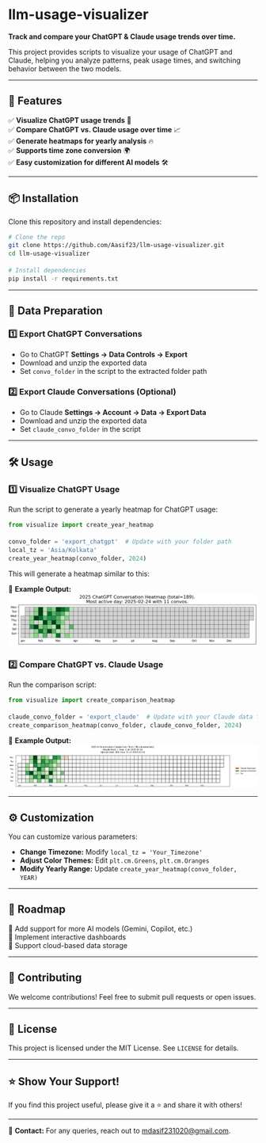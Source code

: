 # llm-usage-visualizer

**Track and compare your ChatGPT & Claude usage trends over time.**

This project provides scripts to visualize your usage of ChatGPT and Claude, helping you analyze patterns, peak usage times, and switching behavior between the two models.

---

## 🚀 Features

✅ **Visualize ChatGPT usage trends** 📅  
✅ **Compare ChatGPT vs. Claude usage over time** 📈  
✅ **Generate heatmaps for yearly analysis** 🔥  
✅ **Supports time zone conversion** 🌍  
✅ **Easy customization for different AI models** 🛠️  

---

## 📦 Installation

Clone this repository and install dependencies:

```bash
# Clone the repo
git clone https://github.com/Aasif23/llm-usage-visualizer.git
cd llm-usage-visualizer

# Install dependencies
pip install -r requirements.txt
```

---

## 📂 Data Preparation

### **1️⃣ Export ChatGPT Conversations**
- Go to ChatGPT **Settings → Data Controls → Export**
- Download and unzip the exported data
- Set `convo_folder` in the script to the extracted folder path

### **2️⃣ Export Claude Conversations (Optional)**
- Go to Claude **Settings → Account → Data → Export Data**
- Download and unzip the exported data
- Set `claude_convo_folder` in the script

---

## 🛠️ Usage

### **1️⃣ Visualize ChatGPT Usage**

Run the script to generate a yearly heatmap for ChatGPT usage:

```python
from visualize import create_year_heatmap

convo_folder = 'export_chatgpt'  # Update with your folder path
local_tz = 'Asia/Kolkata'
create_year_heatmap(convo_folder, 2024)
```

This will generate a heatmap similar to this:

📌 **Example Output:**  
![ChatGPT Heatmap](chatgpt.png)

### **2️⃣ Compare ChatGPT vs. Claude Usage**

Run the comparison script:

```python
from visualize import create_comparison_heatmap

claude_convo_folder = 'export_claude'  # Update with your Claude data folder
create_comparison_heatmap(convo_folder, claude_convo_folder, 2024)
```

📌 **Example Output:**  
![ChatGPT vs Claude](ChatgptvsClaude.png)

---

## ⚙️ Customization

You can customize various parameters:

- **Change Timezone:** Modify `local_tz = 'Your_Timezone'`
- **Adjust Color Themes:** Edit `plt.cm.Greens`, `plt.cm.Oranges`
- **Modify Yearly Range:** Update `create_year_heatmap(convo_folder, YEAR)`

---

## 📌 Roadmap

🔲 Add support for more AI models (Gemini, Copilot, etc.)  
🔲 Implement interactive dashboards  
🔲 Support cloud-based data storage  

---

## 🤝 Contributing

We welcome contributions! Feel free to submit pull requests or open issues.

---

## 📜 License

This project is licensed under the MIT License. See `LICENSE` for details.

---

## ⭐ Show Your Support!
If you find this project useful, please give it a ⭐ and share it with others!

---

📧 **Contact:** For any queries, reach out to mdasif231020@gmail.com.
